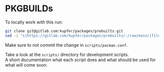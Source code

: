 # PKGBUILDs

To locally work with this run:
```bash
git clone git@gitlab.com:kupfer/packages/prebuilts.git
sed -i "s|https://gitlab.com/kupfer/packages/prebuilts/-/raw/main/|file://$(pwd)/prebuilts/|g" scripts/pacman.conf
```
Make sure to not commit the change in `scripts/pacman.conf`.


Take a look at the `scripts/` directory for development scripts.  
A short documentation what each script does and what should be used for what will come soon.
